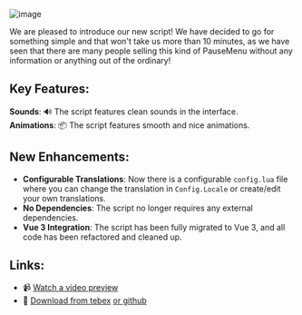 ![image](https://github.com/user-attachments/assets/d3ffe843-4cf0-44aa-abde-14859c80c0d9)

We are pleased to introduce our new script! We have decided to go for something simple and that won't take us more than 10 minutes, as we have seen that there are many people selling this kind of PauseMenu without any information or anything out of the ordinary!

## Key Features:

**Sounds**: 🔊 The script features clean sounds in the interface.  
**Animations**: 📦 The script features smooth and nice animations.

## New Enhancements:

-   **Configurable Translations**: Now there is a configurable `config.lua` file where you can change the translation in `Config.Locale` or create/edit your own translations.
-   **No Dependencies**: The script no longer requires any external dependencies.
-   **Vue 3 Integration**: The script has been fully migrated to Vue 3, and all code has been refactored and cleaned up.

## Links:

-   📹 [Watch a video preview](https://streamable.com/8qrisy)
-   🫳 [Download from tebex](https://store.creativeteam.store/package/6391054) [or github](https://github.com/Juliroo/cT-SimplePauseMenu)
